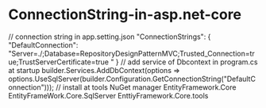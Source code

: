 # ConnectionString-in-asp.net-core
  // connection string in app.setting.json
  "ConnectionStrings": {
    "DefaultConnection": "Server=./;Database=RepositoryDesignPatternMVC;Trusted_Connection=true;TrustServerCertificate=true "
  }
  // add service of Dbcontext in program.cs at startup
  builder.Services.AddDbContext<EmployeeContext>(options => options.UseSqlServer(builder.Configuration.GetConnectionString("DefaultConnection")));
// install at tools NuGet manager
  EntityFramework.Core
  EntityFrameWork.Core.SqlServer
  EnttiyFramework.Core.tools
